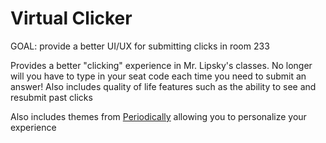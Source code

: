 # Virtual Clicker
 
GOAL: provide a better UI/UX for submitting clicks in room 233

Provides a better "clicking" experience in Mr. Lipsky's classes. No longer will you have to type in your seat code each time you need to submit an answer! Also includes quality of life features such as the ability to see and resubmit past clicks

Also includes themes from [Periodically](https://github.com/khui0/periodically) allowing you to personalize your experience
